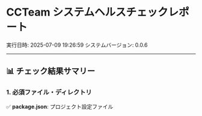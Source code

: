 # CCTeam システムヘルスチェックレポート

実行日時: 2025-07-09 19:26:59
システムバージョン: 0.0.6

---

## 📊 チェック結果サマリー


### 1. 必須ファイル・ディレクトリ

✅ **package.json**: プロジェクト設定ファイル
